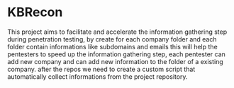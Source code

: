 # KBRecon
This project aims to facilitate and accelerate the information gathering step during penetration testing, by create for each company folder and each folder contain informations like subdomains and emails this will help the pentesters to speed up the information gathering step, each pentester can add new company and can add new information to the folder of a existing company. after the repos we need to create a custom script that automatically collect informations from the project repository.


